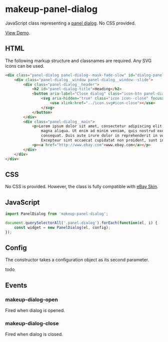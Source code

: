 # makeup-panel-dialog

JavaScript class representing a [panel dialog](https://ebay.gitbook.io/mindpatterns/disclosure/panel-dialog). No CSS provided.

[View Demo](https://makeup.github.io/makeup-js/makeup-panel-dialog/index.html).

## HTML

The following markup structure and classnames are required. Any SVG icons can be used.

```html
<div class="panel-dialog panel-dialog--mask-fade-slow" id="dialog-panel" role="dialog" aria-labelledby="panel-dialog-title" aria-modal="true" hidden>
    <div class="panel-dialog__window panel-dialog__window--slide">
        <div class="panel-dialog__header">
            <h2 id="panel-dialog-title">Heading</h2>
            <button aria-label="Close dialog" class="icon-btn panel-dialog__close" type="button">
                <svg aria-hidden="true" class="icon icon--close" focusable="false" height="16" width="16">
                    <use xlink:href="../icon.svg#icon-close"></use>
                </svg>
            </button>
        </div>
        <div class="panel-dialog__main">
            <p>Lorem ipsum dolor sit amet, consectetur adipiscing elit, sed do eiusmod tempor incididunt ut labore et dolore
                magna aliqua. Ut enim ad minim veniam, quis nostrud exercitation ullamco laboris nisi ut aliquip ex ea commodo
                consequat. Duis aute irure dolor in reprehenderit in voluptate velit esse cillum dolore eu fugiat nulla pariatur.
                Excepteur sint occaecat cupidatat non proident, sunt in culpa qui officia deserunt mollit anim id est laborum.</p>
            <p><a href="http://www.ebay.com">www.ebay.com</a></p>
        </div>
    </div>
</div>
```

## CSS

No CSS is provided. However, the class is fully compatible with [eBay Skin](https://ebay.github.io/skin/#panel-dialog).

## JavaScript

```js
import PanelDialog from 'makeup-panel-dialog';

document.querySelectorAll('.panel-dialog').forEach(function(el, i) {
    const widget = new PanelDialog(el, config);
});
```

## Config

The constructor takes a configuration object as its second parameter.

todo

## Events

### makeup-dialog-open

Fired when dialog is opened.

### makeup-dialog-close

Fired when dialog is closed.
